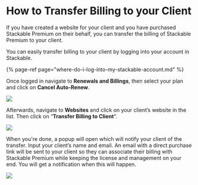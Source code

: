 # How to Transfer Billing to your Client

If you have created a website for your client and you have purchased Stackable Premium on their behalf, you can transfer the billing of Stackable Premium to your client.

You can easily transfer billing to your client by logging into your account in Stackable.

{% page-ref page="where-do-i-log-into-my-stackable-account.md" %}

Once logged in navigate to **Renewals and Billings**, then select your plan and click on **Cancel Auto-Renew**.

![](../../.gitbook/assets/chrome_bjxcgvhgbr.png)

Afterwards, navigate to **Websites** and click on your client’s website in the list. Then click on “**Transfer Billing to Client**“.

![](../../.gitbook/assets/firefox_hszhmmhynh.png)

When you're done, a popup will open which will notify your client of the transfer. Input your client’s name and email. An email with a direct purchase link will be sent to your client so they can associate their billing with Stackable Premium while keeping the license and management on your end. You will get a notification when this will happen.

![](../../.gitbook/assets/79466636_485233735444929_7210604187032223744_n.jpg)

